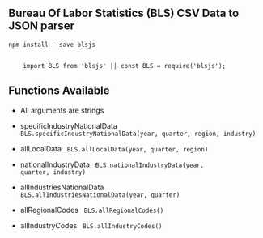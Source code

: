 ## Bureau Of Labor Statistics (BLS) CSV Data to JSON parser

<code>npm install --save blsjs</code>

<code>
    import BLS from 'blsjs' || const BLS = require('blsjs');
</code>

## Functions Available

- All arguments are strings

- specificIndustryNationalData
    <code>
        BLS.specificIndustryNationalData(year, quarter, region, industry)
    </code>

- allLocalData
    <code>
        BLS.allLocalData(year, quarter, region)
    </code>


- nationalIndustryData
    <code>
        BLS.nationalIndustryData(year, quarter, industry)
    </code>

- allIndustriesNationalData
    <code>
        BLS.allIndustriesNationalData(year, quarter)
    </code>

- allRegionalCodes
    <code>
        BLS.allRegionalCodes()
    </code>

- allIndustryCodes
    <code>
        BLS.allIndustryCodes()
    </code>
